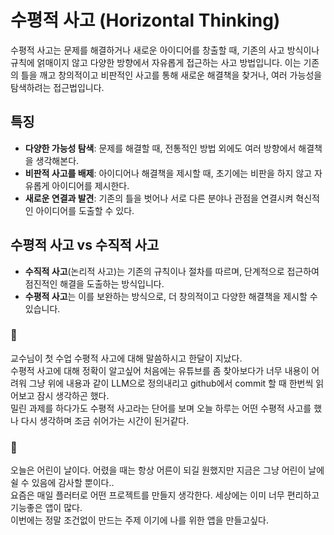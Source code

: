 # 수평적 사고 (Horizontal Thinking)

수평적 사고는 문제를 해결하거나 새로운 아이디어를 창출할 때, 기존의 사고 방식이나 규칙에 얽매이지 않고 다양한 방향에서 자유롭게 접근하는 사고 방법입니다. 이는 기존의 틀을 깨고 창의적이고 비판적인 사고를 통해 새로운 해결책을 찾거나, 여러 가능성을 탐색하려는 접근법입니다.

## 특징
- **다양한 가능성 탐색**: 문제를 해결할 때, 전통적인 방법 외에도 여러 방향에서 해결책을 생각해본다.
- **비판적 사고를 배제**: 아이디어나 해결책을 제시할 때, 초기에는 비판을 하지 않고 자유롭게 아이디어를 제시한다.
- **새로운 연결과 발견**: 기존의 틀을 벗어나 서로 다른 분야나 관점을 연결시켜 혁신적인 아이디어를 도출할 수 있다.

## 수평적 사고 vs 수직적 사고
- **수직적 사고**(논리적 사고)는 기존의 규칙이나 절차를 따르며, 단계적으로 접근하여 점진적인 해결을 도출하는 방식입니다.
- **수평적 사고**는 이를 보완하는 방식으로, 더 창의적이고 다양한 해결책을 제시할 수 있습니다.

### 🐾
교수님이 첫 수업 수평적 사고에 대해 말씀하시고 한달이 지났다.   
수평적 사고에 대해 정확이 알고싶어 처음에는 유튜브를 좀 찾아보다가 너무 내용이 어려워 그냥 위에 내용과 같이 LLM으로 정의내리고 github에서 commit 할 때 한번씩
읽어보고 잠시 생각하곤 했다.   
밀린 과제를 하다가도 수평적 사고라는 단어를 보며 오늘 하루는 어떤 수평적 사고를 했나 다시 생각하며 조금 쉬어가는 시간이 된거같다.   

### 🐾
오늘은 어린이 날이다. 어렸을 때는 항상 어른이 되길 원했지만 지금은 그냥 어린이 날에 쉴 수 있음에 감사할 뿐이다..   
요즘은 매일 플러터로 어떤 프로젝트를 만들지 생각한다. 세상에는 이미 너무 편리하고 기능좋은 앱이 많다.    
이번에는 정말 조건없이 만드는 주제 이기에 나를 위한 앱을 만들고싶다.


